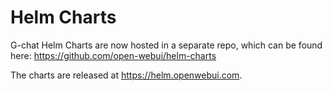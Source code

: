 # Helm Charts
G-chat Helm Charts are now hosted in a separate repo, which can be found here: https://github.com/open-webui/helm-charts 

The charts are released at https://helm.openwebui.com. 
